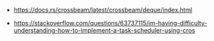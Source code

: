 - https://docs.rs/crossbeam/latest/crossbeam/deque/index.html

- https://stackoverflow.com/questions/63737115/im-having-difficulty-understanding-how-to-implement-a-task-scheduler-using-cros
